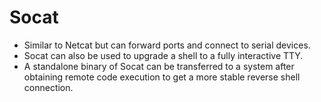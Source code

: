# Socat
- Similar to Netcat but can forward ports and connect to serial devices.
- Socat can also be used to upgrade a shell to a fully interactive TTY.
- A standalone binary of Socat can be transferred to a system after obtaining remote code execution to get a more stable reverse shell connection.
